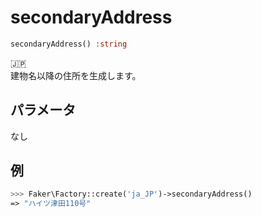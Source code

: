 # secondaryAddress
```php
secondaryAddress() :string
```
:jp:  
建物名以降の住所を生成します。

## パラメータ
なし

## 例
```php
>>> Faker\Factory::create('ja_JP')->secondaryAddress()
=> "ハイツ津田110号"
```
